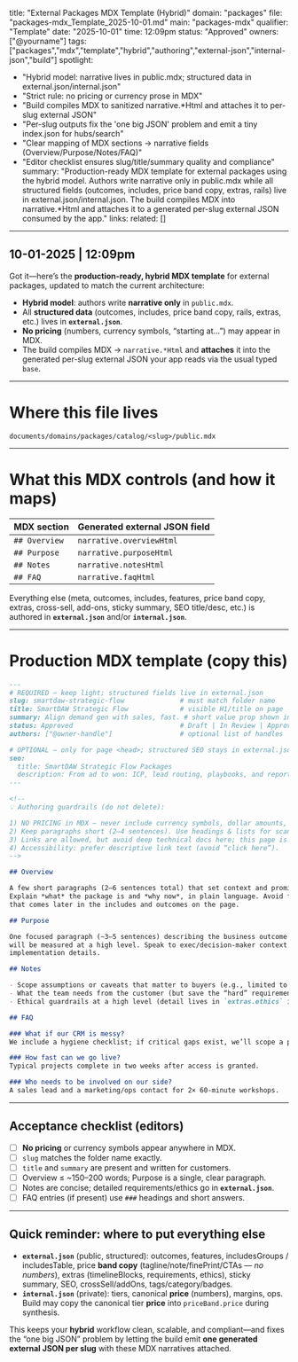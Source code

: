 title: "External Packages MDX Template (Hybrid)"
domain: "packages"
file: "packages-mdx_Template_2025-10-01.md"
main: "packages-mdx"
qualifier: "Template"
date: "2025-10-01"
time: 12:09pm
status: "Approved"
owners: ["@yourname"]
tags: ["packages","mdx","template","hybrid","authoring","external-json","internal-json","build"]
spotlight:
  - "Hybrid model: narrative lives in public.mdx; structured data in external.json/internal.json"
  - "Strict rule: no pricing or currency prose in MDX"
  - "Build compiles MDX to sanitized narrative.*Html and attaches it to per-slug external JSON"
  - "Per-slug outputs fix the 'one big JSON' problem and emit a tiny index.json for hubs/search"
  - "Clear mapping of MDX sections → narrative fields (Overview/Purpose/Notes/FAQ)"
  - "Editor checklist ensures slug/title/summary quality and compliance"
summary: "Production-ready MDX template for external packages using the hybrid model. Authors write narrative only in public.mdx while all structured fields (outcomes, includes, price band copy, extras, rails) live in external.json/internal.json. The build compiles MDX into narrative.*Html and attaches it to a generated per-slug external JSON consumed by the app."
links:
  related: []

-----
10-01-2025 | 12:09pm
---
Got it—here’s the **production-ready, hybrid MDX template** for external packages, updated to match the current architecture:

* **Hybrid model**: authors write **narrative only** in `public.mdx`.
* All **structured data** (outcomes, includes, price band copy, rails, extras, etc.) lives in **`external.json`**.
* **No pricing** (numbers, currency symbols, “starting at…”) may appear in MDX.
* The build compiles MDX → `narrative.*Html` and **attaches** it into the generated per-slug external JSON your app reads via the usual typed `base`.

---

# Where this file lives

```
documents/domains/packages/catalog/<slug>/public.mdx
```

---

# What this MDX controls (and how it maps)

| MDX section   | Generated external JSON field |
| ------------- | ----------------------------- |
| `## Overview` | `narrative.overviewHtml`      |
| `## Purpose`  | `narrative.purposeHtml`       |
| `## Notes`    | `narrative.notesHtml`         |
| `## FAQ`      | `narrative.faqHtml`           |

Everything else (meta, outcomes, includes, features, price band copy, extras, cross-sell, add-ons, sticky summary, SEO title/desc, etc.) is authored in **`external.json`** and/or **`internal.json`**.

---

# Production MDX template (copy this)

```md
---
# REQUIRED — keep light; structured fields live in external.json
slug: smartdaw-strategic-flow              # must match folder name
title: SmartDAW Strategic Flow             # visible H1/title on page
summary: Align demand gen with sales, fast. # short value prop shown in hero and rail
status: Approved                           # Draft | In Review | Approved
authors: ["@owner-handle"]                 # optional list of handles

# OPTIONAL — only for page <head>; structured SEO stays in external.json if you prefer
seo:
  title: SmartDAW Strategic Flow Packages
  description: From ad to won: ICP, lead routing, playbooks, and reporting.
---

<!--
💡 Authoring guardrails (do not delete):

1) NO PRICING in MDX — never include currency symbols, dollar amounts, or “starting at” text.
2) Keep paragraphs short (2–4 sentences). Use headings & lists for scannability.
3) Links are allowed, but avoid deep technical docs here; this page is customer-facing narrative.
4) Accessibility: prefer descriptive link text (avoid “click here”).
-->

## Overview

A few short paragraphs (2–6 sentences total) that set context and promise the outcome.
Explain *what* the package is and *why now*, in plain language. Avoid feature lists here;
that comes later in the includes and outcomes on the page.

## Purpose

One focused paragraph (~3–5 sentences) describing the business outcome and how success
will be measured at a high level. Speak to exec/decision-maker context. Avoid technical
implementation details.

## Notes

- Scope assumptions or caveats that matter to buyers (e.g., limited to one ICP segment).
- What the team needs from the customer (but save the “hard” requirements list for `external.json > extras.requirements`).
- Ethical guardrails at a high level (detail lives in `extras.ethics` in `external.json`).

## FAQ

### What if our CRM is messy?
We include a hygiene checklist; if critical gaps exist, we’ll scope a patch project.

### How fast can we go live?
Typical projects complete in two weeks after access is granted.

### Who needs to be involved on our side?
A sales lead and a marketing/ops contact for 2× 60-minute workshops.
```

---

## Acceptance checklist (editors)

* [ ] **No pricing** or currency symbols appear anywhere in MDX.
* [ ] `slug` matches the folder name exactly.
* [ ] `title` and `summary` are present and written for customers.
* [ ] Overview ≤ ~150–200 words; Purpose is a single, clear paragraph.
* [ ] Notes are concise; detailed requirements/ethics go in **`external.json`**.
* [ ] FAQ entries (if present) use `###` headings and short answers.

---

## Quick reminder: where to put everything else

* **`external.json`** (public, structured): outcomes, features, includesGroups / includesTable, price **band copy** (tagline/note/finePrint/CTAs — *no numbers*), extras (timelineBlocks, requirements, ethics), sticky summary, SEO, crossSell/addOns, tags/category/badges.
* **`internal.json`** (private): tiers, canonical **price** (numbers), margins, ops. Build may copy the canonical tier **price** into `priceBand.price` during synthesis.

This keeps your **hybrid** workflow clean, scalable, and compliant—and fixes the “one big JSON” problem by letting the build emit **one generated external JSON per slug** with these MDX narratives attached.
